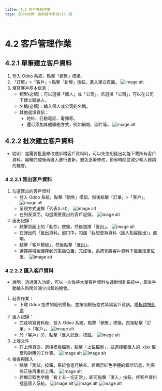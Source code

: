 ```yaml
---
title: 4.2 客戶管理作業
tags: [OdooERP 廠商操作手冊v17.3]

---
```


# 4.2 客戶管理作業
## 4.2.1 單筆建立客戶資料
1. 登入 Odoo 系統，點擊「銷售」模組。
2. 「訂單」>「客戶」>點擊「新增」按鈕，進入建立頁面。
![image alt](https://i.imgur.com/E5H4Vet.png)
3. 填寫客戶基本信息：
    * 類型(必填)：可以選擇「個人」或「公司」。若選擇「公司」，可以在公司下建立聯絡人。
    * 名稱(必填)：輸入個人或公司的名稱。
    * 其他選填資訊：
		* 地址、行動電話、電郵等。
		* 還可添加其他聯絡方式，例如網站、圖片等。
![image alt](https://i.imgur.com/IQabMCj.png)

## 4.2.2 批次建立客戶資料
* 說明：當需要批量修改或新增客戶資料時，可以先使用匯出功能下載所有客戶資料，編輯完成後再匯入進行更新，避免逐筆修改，節省時間並減少輸入錯誤的機會。

### 4.2.2.1 匯出客戶資料
1. 勾選匯出的客戶資料
    * 登入 Odoo 系統，點擊「銷售」模組，然後點擊「訂單」>「客戶」。
![image alt](https://i.imgur.com/YHoTStw.png)
    * 呈現方式選擇「列表(List)」
![image alt](https://i.imgur.com/Z8TBLHi.png)
    * 在列表頁面，勾選需要匯出的客戶記錄。
![image alt](https://i.imgur.com/mV4yk8A.png)
2. 匯出記錄：
    * 點擊頁面上的「動作」按鈕，然後選擇「匯出」。
![image alt](https://i.imgur.com/Wu5AMr8.png)
    * 在彈出的「匯出資料」窗口中，勾選「我想更新資料（匯入相容匯出）」選項。
	* 點擊「客戶模板」，然後點擊「匯出」。
	* 選擇將檔案儲存到的電腦位置，完成後，系統會將客戶資料下載至指定位置。
![image alt](https://i.imgur.com/YYAhRmN.png)

### 4.2.2.2 匯入客戶資料
*  說明：透過匯入功能，可以一次性將大量客戶資料快速新增到系統中，節省手動輸入時間並減少出錯的機會。
1. 前置作業：
    * 下載 Odoo 提供的範例模板，並按照模板格式填寫客戶資訊。[模板請按此處](https://docs.google.com/spreadsheets/d/1RMp2w_YYaAzf7aNU3msrdxI_gDMwBgS4AbfV33i0ywc/edit?gid=652464869#gid=652464869)
2. 匯入記錄：
    * 完成填寫資料後，登入 Odoo 系統，點擊「銷售」模組，然後點擊「訂單」>「客戶」。
![image alt](https://i.imgur.com/YHoTStw.png)
    * 於「客戶」旁，點擊「匯入記錄」按鈕。
![image alt](https://i.imgur.com/BnsbIsE.png)
3. 上傳文件：
    * 在上傳頁面，選擇模板檔案，點擊「上載檔案」，並選擇要匯入的 .xlsx 檔案和對應的工作表。
![image alt](https://i.imgur.com/lfNC9HP.png)
![image alt](https://i.imgur.com/dbY8JPd.png)
4. 檢查與匯入
    * 點擊「測試」按鈕，系統會進行檢查。若顯示紅色字體的錯誤訊息，則需修正後再重新上傳。
![image alt](https://i.imgur.com/VLZ9ncq.png)
    * 若顯示藍色字體「看上去一切正常」，即可點擊「匯入」按鈕，將客戶資料批量匯入系統。
![image alt](https://i.imgur.com/hiRTFVI.png)
![image alt](https://i.imgur.com/PvGQ3SS.png)
![image alt](https://i.imgur.com/VqgZNJl.png)